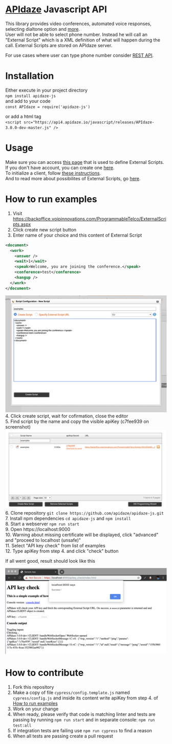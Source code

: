 # [APIdaze](https://voipinnovations.com/programmable) Javascript API

This library provides video conferences, automated voice responses, selecting dialtone option and [more](https://voipinnovations.com/programmable).\
User will not be able to select phone number. Instead he will call an "External Script" which is a XML definition of what will happen during the call. External Scripts are stored on APIdaze server.

For use cases where user can type phone number consider [REST API](https://vi-api.trybelabs.com/?version=latest).

# Installation

Either execute in your project directory\
`npm install apidaze-js`\
and add to your code\
`const APIdaze = require('apidaze-js')`

or add a html tag\
`<script src="https://api4.apidaze.io/javascript/releases/APIdaze-3.0.0-dev-master.js" />`

# Usage

Make sure you can access [this page](https://backoffice.voipinnovations.com/ProgrammableTelco/ExternalScripts.aspx) that is used to define External Scripts.\
If you don't have account, you can create one [here](https://backoffice.voipinnovations.com/SignUp/Packages.aspx).\
To initialize a client, follow [these instructions](https://vi-api.trybelabs.com/?version=latest#6bf958bf-5ab5-6db9-7dd5-21f415ae413d).\
And to read more about possibilites of External Scripts, go [here](https://vi-api.trybelabs.com/?version=latest#21716538-c967-9c7b-bb24-60ca07bc004a).

# How to run examples

1. Visit https://backoffice.voipinnovations.com/ProgrammableTelco/ExternalScripts.aspx
2. Click create new script button
3. Enter name of your choice and this content of External Script
```xml
<document>
  <work>
    <answer />
    <wait>1</wait>
    <speak>Welcome, you are joining the conference.</speak>
    <conference>test</conference>
    <hangup />
  </work>
</document>
```
![](docs/images/run-examples-01.png)
4. Click create script, wait for cofirmation, close the editor\
5. Find script by the name and copy the visible apiKey (c7fee939 on screenshot)
![](docs/images/run-examples-02.png)
6. Clone repository `git clone https://github.com/apidaze/apidaze-js.git`\
7. Install npm dependencies `cd apidaze-js` and `npm install`\
8. Start a webserver `npm run start`\
9. Open https://localhost:9000 \
10. Warning about missing certificate will be displayed, click "advanced" and "proceed to localhost (unsafe)"\
11. Select "API key check" from list of examples\
12. Type apiKey from step 4. and click "check" button

If all went good, result should look like this

![](docs/images/run-examples-03.png)

# How to contribute

1. Fork this repository
2. Make a copy of file `cypress/config.template.js` named `cypress/config.js` and inside its content write apiKey from step 4. of [How to run examples](#how-to-run-examples)
3. Work on your change
4. When ready, please verify that code is matching linter and tests are passing by running `npm run start` and in separate console: `npm run test:all`
5. If integration tests are failing use `npm run cypress` to find a reason
6. When all tests are passing create a pull request
